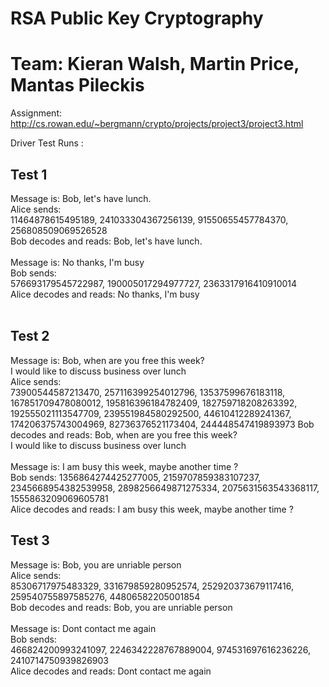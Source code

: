 # RSA Public Key Cryptography
# Team: Kieran Walsh, Martin Price, Mantas Pileckis
Assignment: http://cs.rowan.edu/~bergmann/crypto/projects/project3/project3.html

Driver Test Runs : 
## Test 1
Message is: Bob, let's have lunch.<br />
Alice sends:<br />
11464878615495189, 241033304367256139, 91550655457784370, 256808509069526528<br />
Bob decodes and reads: Bob, let's have lunch.<br />
<br />
Message is: No thanks, I'm busy<br />
Bob sends:<br />
576693179545722987, 190005017294977727, 2363317916410910014<br />
Alice decodes and reads: No thanks, I'm busy<br />
<br />
## Test 2
Message is: Bob, when are you free this week?<br /> I would like to discuss business over lunch<br />
Alice sends:<br />
73900544587213470, 257116399254012796, 13537599676183118, 167851709478080012, 195816396184782409, 182759718208263392,<br /> 192555021113547709, 239551984580292500, 44610412289241367, 174206375743004969, 82736376521173404, 244448547419893973
Bob decodes and reads: Bob, when are you free this week?<br /> I would like to discuss business over lunch<br />
<br />
Message is: I am busy this week, maybe another time ?<br />
Bob sends:
1356864274425277005, 2159707859383107237, 2345668954382539958, 2898256649871275334, 2075631563543368117, 1555863209069605781<br />
Alice decodes and reads: I am busy this week, maybe another time ?<br />


## Test 3

Message is: Bob, you are unriable person<br />
Alice sends:<br />
85306717975483329, 331679859280952574, 252920373679117416, 259540755897585276, 44806582205001854<br />
Bob decodes and reads: Bob, you are unriable person<br />
<br />
Message is: Dont contact me again<br />
Bob sends:<br />
466824200993241097, 2246342228767889004, 974531697616236226, 2410714750939826903<br />
Alice decodes and reads: Dont contact me again<br />


